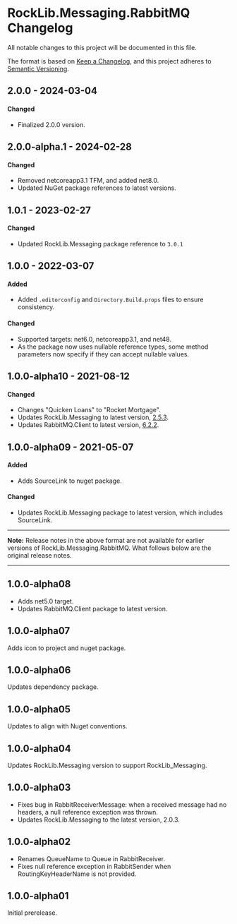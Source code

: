 # RockLib.Messaging.RabbitMQ Changelog

All notable changes to this project will be documented in this file.

The format is based on [Keep a Changelog](https://keepachangelog.com/en/1.0.0/),
and this project adheres to [Semantic Versioning](https://semver.org/spec/v2.0.0.html).

## 2.0.0 - 2024-03-04

#### Changed
- Finalized 2.0.0 version.

## 2.0.0-alpha.1 - 2024-02-28

#### Changed
- Removed netcoreapp3.1 TFM, and added net8.0.
- Updated NuGet package references to latest versions.

## 1.0.1 - 2023-02-27

#### Changed
- Updated RockLib.Messaging package reference to `3.0.1`

## 1.0.0 - 2022-03-07

#### Added
- Added `.editorconfig` and `Directory.Build.props` files to ensure consistency.

#### Changed
- Supported targets: net6.0, netcoreapp3.1, and net48.
- As the package now uses nullable reference types, some method parameters now specify if they can accept nullable values.

## 1.0.0-alpha10 - 2021-08-12

#### Changed

- Changes "Quicken Loans" to "Rocket Mortgage".
- Updates RockLib.Messaging to latest version, [2.5.3](https://github.com/RockLib/RockLib.Messaging/blob/main/RockLib.Messaging/CHANGELOG.md#253---2021-08-12).
- Updates RabbitMQ.Client to latest version, [6.2.2](https://github.com/rabbitmq/rabbitmq-dotnet-client/releases/tag/v6.2.2).

## 1.0.0-alpha09 - 2021-05-07

#### Added

- Adds SourceLink to nuget package.

#### Changed

- Updates RockLib.Messaging package to latest version, which includes SourceLink.

----

**Note:** Release notes in the above format are not available for earlier versions of
RockLib.Messaging.RabbitMQ. What follows below are the original release notes.

----

## 1.0.0-alpha08

- Adds net5.0 target.
- Updates RabbitMQ.Client package to latest version.

## 1.0.0-alpha07

Adds icon to project and nuget package.

## 1.0.0-alpha06

Updates dependency package.

## 1.0.0-alpha05

Updates to align with Nuget conventions.

## 1.0.0-alpha04

Updates RockLib.Messaging version to support RockLib_Messaging.

## 1.0.0-alpha03

- Fixes bug in RabbitReceiverMessage: when a received message had no headers, a null reference exception was thrown.
- Updates RockLib.Messaging to the latest version, 2.0.3.

## 1.0.0-alpha02

- Renames QueueName to Queue in RabbitReceiver.
- Fixes null reference exception in RabbitSender when RoutingKeyHeaderName is not provided.

## 1.0.0-alpha01

Initial prerelease.
